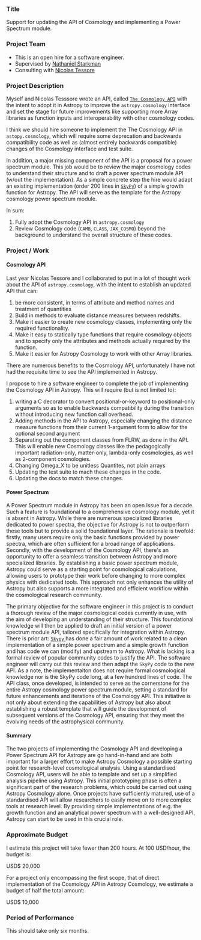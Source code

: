 ### Title
Support for updating the API of Cosmology and implementing a Power Spectrum module.

### Project Team

- This is an open hire for a software engineer. 
- Supervised by [Nathaniel Starkman](https://github.com/nstarman)
- Consulting with [Nicolas Tessore](https://www.ucl.ac.uk/astrophysics/people/dr-nicolas-tessore)

### Project Description

Myself and Nicolas Tesssore wrote an API, called [`The Cosmology API`](https://cosmology.readthedocs.io/projects/api/en/latest/) with the intent to adopt it in Astropy to improve the `astropy.cosmology` interface and set the stage for future improvements like supporting more Array libraries as function inputs and interoperability with other cosmology codes.

I think we should hire someone to implement the The Cosmology API in `astopy.cosmology`, which will require some deprecation and backwards compatibility code as well as (almost entirely backwards compatible) changes of the Cosmology interface and test suite.

In addition, a major missing component of the API is a proposal for a power spectrum module. This job would be to review the major cosmology codes to understand their structure and to draft a power spectrum module API (w/out the implementation). As a simple concrete step the hire would adapt an existing implementation (order 200 lines in [`SkyPy`](https://github.com/skypyproject/skypy/blob/module/power_spectrum/skypy/power_spectrum/_eisenstein_hu.py)) of a simple growth function for Astropy. The API  will serve as the template for the Astropy cosmology power spectrum module.

In sum:

1. Fully adopt the Cosmology API in `astropy.cosmology`
2. Review Cosmology code (`CAMB`, `CLASS`, `JAX_COSMO`) beyond the background to understand the overall structure of these codes.


### Project / Work

#### Cosmology API

Last year Nicolas Tessore and I collaborated to put in a lot of thought work about the API of `astropy.cosmology`, with the intent to establish an updated API that can:
1. be more consistent, in terms of attribute and method names and treatment of quantities
2. Build in methods to evaluate distance measures between redshifts.
3. Make it easier to create new cosmology classes, implementing only the required functionality.
4. Make it easy to statically type functions that require cosmology objects and to specify only the attributes and methods actually required by the function.
5. Make it easier for Astropy Cosmology to work with other Array libraries.

There are numerous benefits to the Cosmology API, unfortunately I have not had the requisite time to see the API implemented in Astropy.

I propose to hire a software engineer to complete the job of implementing the Cosmology API in Astropy. This will require (but is not limited to):
1. writing a C decorator to convert positional-or-keyword to positional-only arguments so as to enable backwards compatibility during the transition without introducing new function call overhead.
2. Adding methods in the API to Astropy, especially changing the distance measure functions from their current 1-argument form to allow for the optional second argument
3. Separating out the component classes from FLRW, as done in the API. This will enable new Cosmology classes like the pedagogically important radiation-only, matter-only, lambda-only cosmologies, as well as 2-component cosmologies.
4. Changing Omega_X to be unitless Quantites, not plain arrays
6. Updating the test suite to mach these changes in the code.
7. Updating the docs to match these changes.


#### Power Spectrum

A Power Spectrum module in Astropy has been an open Issue for a decade. Such a feature is foundational to a comprehensive cosmology module, yet it is absent in Astropy. While there are numerous specialized libraries dedicated to power spectra, the objective for Astropy is not to outperform these tools but to provide a solid foundational layer. The rationale is twofold: firstly, many users require only the basic functions provided by power spectra, which are often sufficient for a broad range of applications. Secondly, with the development of the Cosmology API, there's an opportunity to offer a seamless transition between Astropy and more specialized libraries. By establishing a basic power spectrum module, Astropy could serve as a starting point for cosmological calculations, allowing users to prototype their work before changing to more complex physics with dedicated tools. This approach not only enhances the utility of Astropy but also supports a more integrated and efficient workflow within the cosmological research community.

The primary objective for the software engineer in this project is to conduct a thorough review of the major cosmological codes currently in use, with the aim of developing an understanding of their structure. This foundational knowledge will then be applied to draft an initial version of a power spectrum module API, tailored specifically for integration within Astropy. There is prior art: [`Skypy` ](https://github.com/skypyproject/skypy/tree/module/power_spectrum/skypy/power_spectrum) has done a fair amount of work related to a clean implementation of a simple power spectrum and a simple growth function and has code we can (modify) and upstream to Astropy. What is lacking is a formal review of popular community codes to justify the API. 
The software engineer will carry out this review and then adapt the `SkyPy` code to the new API. As a note, the implementaiton does not require formal cosmological knowledge nor is the SkyPy code long, at a few hundred lines of code. The API class, once developed, is intended to serve as the cornerstone for the entire Astropy cosmology power spectrum module, setting a standard for future enhancements and iterations of the Cosmology API. This initiative is not only about extending the capabilities of Astropy but also about establishing a robust template that will guide the development of subsequent versions of the Cosmology API, ensuring that they meet the evolving needs of the astrophysical community.

#### Summary

The two projects of implementing the Cosmology API and developing a Power Spectrum API for Astropy are go hand-in-hand and are both important for a larger effort to make Astropy Cosmology a possible starting point for research-level cosmological analysis. Using a standardised Cosmology API, users will be able to template and set up a simplified analysis pipeline using Astropy. This initial prototyping phase is often a significant part of the research problems, which could be carried out using Astropy Cosmology alone. Once projects have sufficiently matured, use of a standardised API will allow researchers to easily move on to more complex tools at research level. By providing simple implementations of e.g. the growth function and an analytical power spectrum with a well-designed API, Astropy can start to be used in this crucial role.


### Approximate Budget

I estimate this project will take fewer than 200 hours. At 100 USD/hour, the budget is:

USD$ 20,000

For a project only encompassing the first scope, that of direct implementation of the Cosmology API in Astropy Cosmology, we estimate a budget
of half the total amount:

USD$ 10,000


### Period of Performance

This should take only six months.

